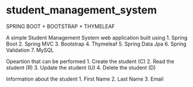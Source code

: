 # student_management_system

SPRING BOOT + BOOTSTRAP + THYMELEAF

A simple Student Management System web application built using
    1. Spring Boot
    2. Spring MVC
    3. Bootstrap
    4. Thymeleaf
    5. Spring Data Jpa
    6. Spring Validation
    7. MySQL
    
Opeartion that can be performed
    1. Create the student (C)
    2. Read the student (R)
    3. Update the student (U)
    4. Delete the student (D)
    
Information about the student
    1. First Name
    2. Last Name
    3. Email
